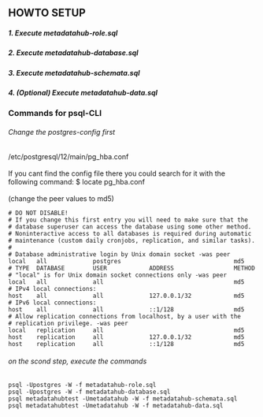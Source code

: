 ## HOWTO SETUP

##### 1. Execute metadatahub-role.sql
##### 2. Execute metadatahub-database.sql
##### 3. Execute metadatahub-schemata.sql
##### 4. (Optional) Execute metadatahub-data.sql

### Commands for psql-CLI

###### Change the postgres-config first

/etc/postgresql/12/main/pg_hba.conf<br><br>
If you cant find the config file there you could search for it with the following command:
$ locate pg_hba.conf<br><br>
(change the peer values to md5)<br>
```
# DO NOT DISABLE!
# If you change this first entry you will need to make sure that the
# database superuser can access the database using some other method.
# Noninteractive access to all databases is required during automatic
# maintenance (custom daily cronjobs, replication, and similar tasks).
#
# Database administrative login by Unix domain socket -was peer
local   all             postgres                                md5
# TYPE  DATABASE        USER            ADDRESS                 METHOD
# "local" is for Unix domain socket connections only -was peer
local   all             all                                     md5
# IPv4 local connections:
host    all             all             127.0.0.1/32            md5
# IPv6 local connections:
host    all             all             ::1/128                 md5
# Allow replication connections from localhost, by a user with the
# replication privilege. -was peer
local   replication     all                                     md5
host    replication     all             127.0.0.1/32            md5
host    replication     all             ::1/128                 md5
```

###### on the scond step, execute the commands

```console
psql -Upostgres -W -f metadatahub-role.sql
psql -Upostgres -W -f metadatahub-database.sql
psql metadatahubtest -Umetadatahub -W -f metadatahub-schemata.sql
psql metadatahubtest -Umetadatahub -W -f metadatahub-data.sql
```

